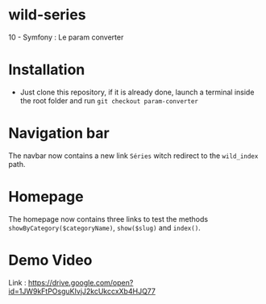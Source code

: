 # wild-series
10 - Symfony : Le param converter

# Installation
* Just clone this repository, if it is already done, launch a terminal inside the root folder and run `git checkout param-converter`

# Navigation bar
The navbar now contains a new link `Séries` witch redirect to the `wild_index` path.

# Homepage
The homepage now contains three links to test the methods `showByCategory($categoryName)`, `show($slug)` and `index()`.

# Demo Video
Link : https://drive.google.com/open?id=1JW9kFtPOsguKIvjJ2kcUkccxXb4HJQ77